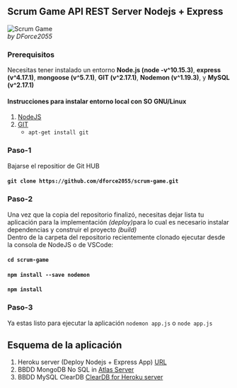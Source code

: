 ## Scrum Game API REST Server Nodejs + Express

![Scrum Game](https://tim.com.ua/wp-content/uploads/2016/04/ScrumCardGame.jpeg)
<br>
<em>by DForce2055</em>

### Prerequisitos
Necesitas tener instalado un entorno **Node.js (node -v^10.15.3)**, **express (v^4.17.1)**, **mongoose (v^5.7.1)**,
**GIT (v^2.17.1)**, **Nodemon (v^1.19.3)**, y **MySQL (v^2.17.1)**<br>

#### Instrucciones para instalar entorno local con SO GNU/Linux
1. [NodeJS](https://www.hostinger.com.ar/tutoriales/instalar-node-js-ubuntu/)
2. [GIT](https://git-scm.com/)
    - ```apt-get install git```
    

### Paso-1
Bajarse el repositior de Git HUB
#### ```git clone https://github.com/dforce2055/scrum-game.git```

### Paso-2
Una vez que la copia del repositorio finalizó, necesitas dejar lista tu aplicación para la implementación <em>(deploy)</em>para lo cual es necesario instalar dependencias y construir el proyecto <em>(build)</em><br>
Dentro de la carpeta del repositorio recientemente clonado ejecutar desde la consola de NodeJS o de VSCode:
#### ```cd scrum-game```
#### ```npm install --save nodemon```
#### ```npm install```


### Paso-3
Ya estas listo para ejecutar la aplicación
```nodemon app.js``` o ```node app.js```


## Esquema de la aplicación
1. Heroku server (Deploy Nodejs + Express App) [URL](https://scrum-game.herokuapp.com/)
2. BBDD MongoDB No SQL in [Atlas Server](https://cloud.mongodb.com/)
2. BBDD MySQL ClearDB [ClearDB for Heroku server](https://www.cleardb.com)